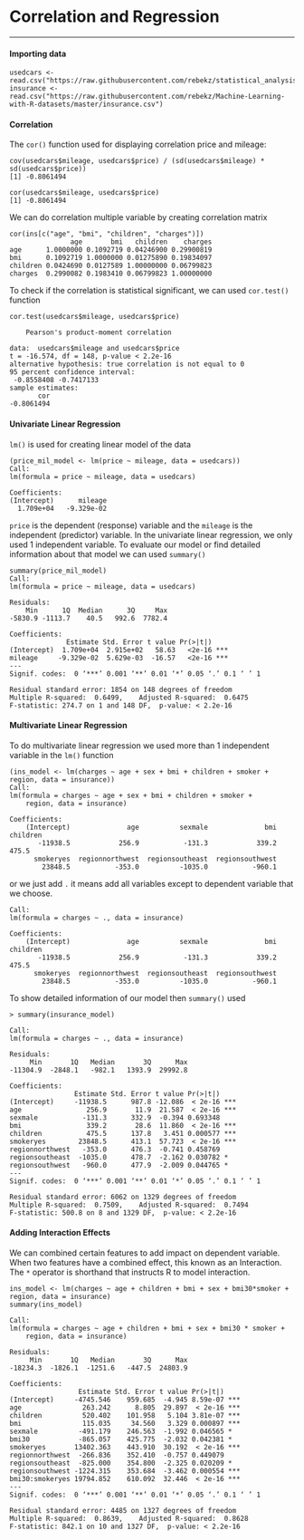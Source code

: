 # Correlation and Regression
---

#### Importing data
```
usedcars <- read.csv("https://raw.githubusercontent.com/rebekz/statistical_analysis_course/master/data/usedcars.csv")
insurance <- read.csv("https://raw.githubusercontent.com/rebekz/Machine-Learning-with-R-datasets/master/insurance.csv")
```

#### Correlation
The ```cor()``` function used for displaying correlation price and mileage:
```
cov(usedcars$mileage, usedcars$price) / (sd(usedcars$mileage) * sd(usedcars$price))
[1] -0.8061494

cor(usedcars$mileage, usedcars$price)
[1] -0.8061494
```
We can do correlation multiple variable by creating correlation matrix
```
cor(ins[c("age", "bmi", "children", "charges")])
               age       bmi   children    charges
age      1.0000000 0.1092719 0.04246900 0.29900819
bmi      0.1092719 1.0000000 0.01275890 0.19834097
children 0.0424690 0.0127589 1.00000000 0.06799823
charges  0.2990082 0.1983410 0.06799823 1.00000000
```
To check if the correlation is statistical significant, we can used ```cor.test()``` function
```
cor.test(usedcars$mileage, usedcars$price)

	Pearson's product-moment correlation

data:  usedcars$mileage and usedcars$price
t = -16.574, df = 148, p-value < 2.2e-16
alternative hypothesis: true correlation is not equal to 0
95 percent confidence interval:
 -0.8558408 -0.7417133
sample estimates:
       cor 
-0.8061494 
```
#### Univariate Linear Regression
```lm()``` is used for creating linear model of the data
```
(price_mil_model <- lm(price ~ mileage, data = usedcars))
Call:
lm(formula = price ~ mileage, data = usedcars)

Coefficients:
(Intercept)      mileage  
  1.709e+04   -9.329e-02  
```
```price``` is the dependent (response) variable and the ```mileage``` is the independent (predictor) variable. In the univariate linear regression, we only used 1 independent variable.
To evaluate our model or find detailed information about that model we can used ```summary()```
```
summary(price_mil_model)
Call:
lm(formula = price ~ mileage, data = usedcars)

Residuals:
    Min      1Q  Median      3Q     Max 
-5830.9 -1113.7    40.5   992.6  7782.4 

Coefficients:
              Estimate Std. Error t value Pr(>|t|)    
(Intercept)  1.709e+04  2.915e+02   58.63   <2e-16 ***
mileage     -9.329e-02  5.629e-03  -16.57   <2e-16 ***
---
Signif. codes:  0 ‘***’ 0.001 ‘**’ 0.01 ‘*’ 0.05 ‘.’ 0.1 ‘ ’ 1

Residual standard error: 1854 on 148 degrees of freedom
Multiple R-squared:  0.6499,	Adjusted R-squared:  0.6475 
F-statistic: 274.7 on 1 and 148 DF,  p-value: < 2.2e-16
```
#### Multivariate Linear Regression
To do multivariate linear regression we used more than 1 independent variable in the ```lm()``` function
```
(ins_model <- lm(charges ~ age + sex + bmi + children + smoker + region, data = insurance))
Call:
lm(formula = charges ~ age + sex + bmi + children + smoker + 
    region, data = insurance)

Coefficients:
    (Intercept)              age          sexmale              bmi         children  
       -11938.5            256.9           -131.3            339.2            475.5  
      smokeryes  regionnorthwest  regionsoutheast  regionsouthwest  
        23848.5           -353.0          -1035.0           -960.1 
```
or we just add ```.``` it means add all variables except to dependent variable that we choose.
```
Call:
lm(formula = charges ~ ., data = insurance)

Coefficients:
    (Intercept)              age          sexmale              bmi         children  
       -11938.5            256.9           -131.3            339.2            475.5  
      smokeryes  regionnorthwest  regionsoutheast  regionsouthwest  
        23848.5           -353.0          -1035.0           -960.1  
```
To show detailed information of our model then ```summary()``` used
```
> summary(insurance_model)

Call:
lm(formula = charges ~ ., data = insurance)

Residuals:
     Min       1Q   Median       3Q      Max 
-11304.9  -2848.1   -982.1   1393.9  29992.8 

Coefficients:
                Estimate Std. Error t value Pr(>|t|)    
(Intercept)     -11938.5      987.8 -12.086  < 2e-16 ***
age                256.9       11.9  21.587  < 2e-16 ***
sexmale           -131.3      332.9  -0.394 0.693348    
bmi                339.2       28.6  11.860  < 2e-16 ***
children           475.5      137.8   3.451 0.000577 ***
smokeryes        23848.5      413.1  57.723  < 2e-16 ***
regionnorthwest   -353.0      476.3  -0.741 0.458769    
regionsoutheast  -1035.0      478.7  -2.162 0.030782 *  
regionsouthwest   -960.0      477.9  -2.009 0.044765 *  
---
Signif. codes:  0 ‘***’ 0.001 ‘**’ 0.01 ‘*’ 0.05 ‘.’ 0.1 ‘ ’ 1

Residual standard error: 6062 on 1329 degrees of freedom
Multiple R-squared:  0.7509,	Adjusted R-squared:  0.7494 
F-statistic: 500.8 on 8 and 1329 DF,  p-value: < 2.2e-16
```
#### Adding Interaction Effects
We can combined certain features to add impact on dependent variable. When two features have a combined effect, this known as an Interaction. The ```*``` operator is shorthand that instructs R to model interaction.
```
ins_model <- lm(charges ~ age + children + bmi + sex + bmi30*smoker + region, data = insurance)
summary(ins_model)

Call:
lm(formula = charges ~ age + children + bmi + sex + bmi30 * smoker + 
    region, data = insurance)

Residuals:
     Min       1Q   Median       3Q      Max 
-18234.3  -1826.1  -1251.6   -447.5  24803.9 

Coefficients:
                 Estimate Std. Error t value Pr(>|t|)    
(Intercept)     -4745.546    959.685  -4.945 8.59e-07 ***
age               263.242      8.805  29.897  < 2e-16 ***
children          520.402    101.958   5.104 3.81e-07 ***
bmi               115.035     34.560   3.329 0.000897 ***
sexmale          -491.179    246.563  -1.992 0.046565 *  
bmi30            -865.057    425.775  -2.032 0.042381 *  
smokeryes       13402.363    443.910  30.192  < 2e-16 ***
regionnorthwest  -266.836    352.410  -0.757 0.449079    
regionsoutheast  -825.000    354.800  -2.325 0.020209 *  
regionsouthwest -1224.315    353.684  -3.462 0.000554 ***
bmi30:smokeryes 19794.852    610.092  32.446  < 2e-16 ***
---
Signif. codes:  0 ‘***’ 0.001 ‘**’ 0.01 ‘*’ 0.05 ‘.’ 0.1 ‘ ’ 1

Residual standard error: 4485 on 1327 degrees of freedom
Multiple R-squared:  0.8639,	Adjusted R-squared:  0.8628 
F-statistic: 842.1 on 10 and 1327 DF,  p-value: < 2.2e-16
```